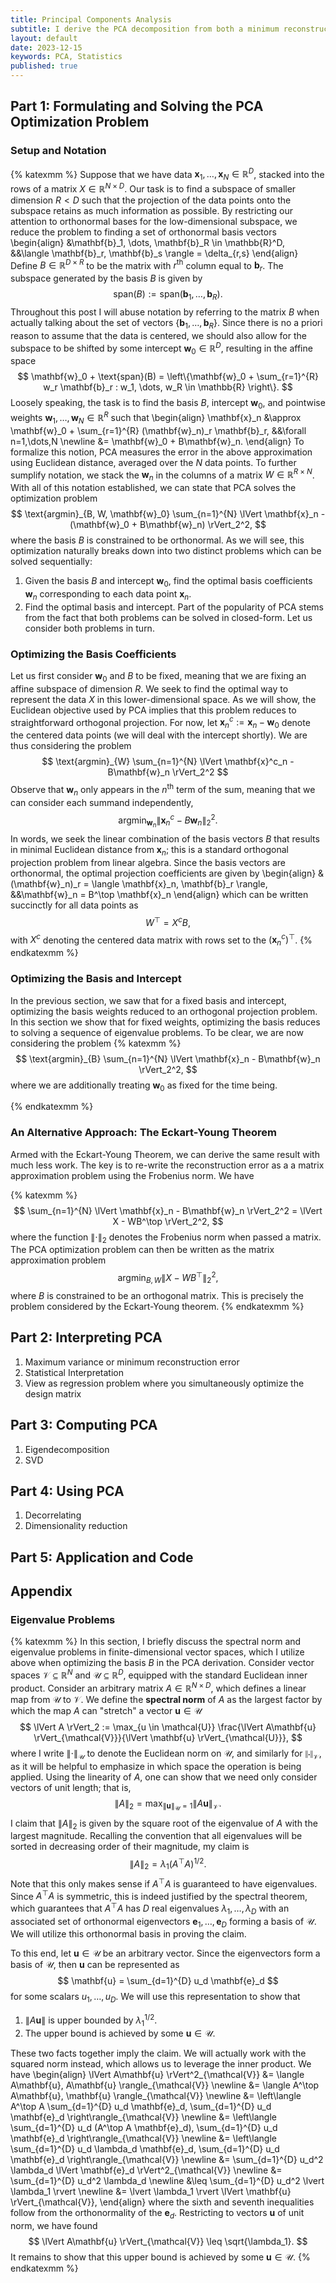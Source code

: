 ```yaml
---
title: Principal Components Analysis
subtitle: I derive the PCA decomposition from both a minimum reconstruction error and maximum variance perspective. I also discuss a statistical interpretation of PCA.
layout: default
date: 2023-12-15
keywords: PCA, Statistics 
published: true
---
```


## Part 1: Formulating and Solving the PCA Optimization Problem

### Setup and Notation
{% katexmm %}
Suppose that we have data $\mathbf{x}_1, \dots, \mathbf{x}_N \in \mathbb{R}^D$, stacked into the
rows of a matrix $X \in \mathbb{R}^{N \times D}$. Our task is to find a subspace
of smaller dimension $R < D$ such that the projection of the data points onto the
subspace retains as much information as possible. By restricting our attention to
orthonormal bases for the low-dimensional subspace, we reduce the problem to finding
a set of orthonormal basis vectors
\begin{align}
&\mathbf{b}_1, \dots, \mathbf{b}_R \in \mathbb{R}^D,
&&\langle \mathbf{b}_r, \mathbf{b}_s \rangle = \delta\_{r,s}
\end{align}
Define $B \in \mathbb{R}^{D \times R}$ to be the matrix with $r^{\text{th}}$ column
equal to $\mathbf{b}_r$. The subspace generated by the basis $B$ is given by
$$
\text{span}(B) := \text{span}(\mathbf{b}_1, \dots, \mathbf{b}_R).
$$
Throughout this post I will abuse notation by referring to the matrix $B$ when actually
talking about the set of vectors $\{\mathbf{b}_1, \dots, \mathbf{b}_R\}$. Since there
is no a priori reason to assume that the data is centered, we should also allow for
the subspace to be shifted by some intercept $\mathbf{w}_0 \in \mathbb{R}^D$,
resulting in the affine space
$$
\mathbf{w}_0 + \text{span}(B) = \left\{\mathbf{w}_0 +
\sum_{r=1}^{R} w_r \mathbf{b}_r : w_1, \dots, w_R \in \mathbb{R} \right\}.
$$
Loosely speaking, the task is to find the basis
$B$, intercept $\mathbf{w}_0$, and pointwise weights
$\mathbf{w}_1, \dots, \mathbf{w}_N \in \mathbb{R}^R$ such that
\begin{align}
\mathbf{x}_n &\approx \mathbf{w}_0 + \sum\_{r=1}^{R} (\mathbf{w}_n)_r \mathbf{b}_r, &&\forall n=1,\dots,N \newline
&= \mathbf{w}_0 + B\mathbf{w}_n.
\end{align}
To formalize this notion, PCA measures the error in the above approximation using
Euclidean distance, averaged over the $N$ data points. To further sumplify notation,
we stack the $\mathbf{w}_n$ in the columns of a matrix $W \in \mathbb{R}^{R \times N}$.
With all of this notation established, we can state that PCA solves the optimization
problem
$$
\text{argmin}_{B, W, \mathbf{w}_0} \sum_{n=1}^{N} \lVert \mathbf{x}_n - (\mathbf{w}_0 + B\mathbf{w}_n) \rVert_2^2,
$$
where the basis $B$ is constrained to be orthonormal.
As we will see, this optimization naturally breaks down into two distinct problems
which can be solved sequentially:
1. Given the basis $B$ and intercept $\mathbf{w}_0$, find the optimal basis coefficients
$\mathbf{w}_n$ corresponding to each data point $\mathbf{x}_n$.
2. Find the optimal basis and intercept.
Part of the popularity of PCA stems from the fact that both problems can be solved in
closed-form. Let us consider both problems in turn.

### Optimizing the Basis Coefficients
Let us first consider $\mathbf{w}_0$ and $B$ to be fixed, meaning that we are fixing
an affine subspace of dimension $R$. We seek to find the optimal way to represent
the data $X$ in this lower-dimensional space. As we will show, the Euclidean objective
used by PCA implies that this problem reduces to straightforward orthogonal projection.
For now, let $\mathbf{x}^c_n := \mathbf{x}_n - \mathbf{w}_0$ denote the centered
data points (we will deal with the intercept shortly). We are thus considering
the problem
$$
\text{argmin}_{W} \sum_{n=1}^{N} \lVert \mathbf{x}^c_n - B\mathbf{w}_n \rVert_2^2
$$
Observe that $\mathbf{w}_n$ only appears in the $n^{\text{th}}$ term of the sum,
meaning that we can consider each summand independently,  
$$
\text{argmin}_{\mathbf{w}_n} \lVert \mathbf{x}^c_n - B\mathbf{w}_n \rVert_2^2.
$$
In words, we seek the linear combination of the basis vectors $B$ that results
in minimal Euclidean distance from $\mathbf{x}_n$; this is a standard orthogonal
projection problem from linear algebra. Since the basis vectors are orthonormal,
the optimal projection coefficients are given by
\begin{align}
&(\mathbf{w}_n)_r = \langle \mathbf{x}_n, \mathbf{b}_r \rangle,
&&\mathbf{w}_n = B^\top \mathbf{x}_n
\end{align}
which can be written succinctly for all data points as
$$
W^\top = X^c B,
$$
with $X^c$ denoting the centered data matrix with rows set to the
$(\mathbf{x}^c_n)^\top$.
{% endkatexmm %}

### Optimizing the Basis and Intercept
In the previous section, we saw that for a fixed basis and intercept, optimizing
the basis weights reduced to an orthogonal projection problem. In this section
we show that for fixed weights, optimizing the basis reduces to solving a sequence
of eigenvalue problems. To be clear, we are now considering the problem
{% katexmm %}
$$
\text{argmin}_{B} \sum_{n=1}^{N} \lVert \mathbf{x}_n - B\mathbf{w}_n \rVert_2^2,
$$
where we are additionally treating $\mathbf{w}_0$ as fixed for the time being.


{% endkatexmm %}

### An Alternative Approach: The Eckart-Young Theorem
Armed with the Eckart-Young Theorem, we can derive the same result with much less
work. The key is to re-write the reconstruction error as a a matrix approximation
problem using the Frobenius norm. We have

{% katexmm %}
$$
\sum_{n=1}^{N} \lVert \mathbf{x}_n - B\mathbf{w}_n \rVert_2^2
= \lVert X - WB^\top \rVert_2^2,
$$
where the function $\lVert \cdot \rVert_2$ denotes the Frobenius norm when
passed a matrix. The PCA optimization problem can then be written as the
matrix approximation problem
$$
\text{argmin}_{B, W} \lVert X - WB^\top \rVert_2^2,
$$
where $B$ is constrained to be an orthogonal matrix. This is precisely the problem
considered by the Eckart-Young theorem.
{% endkatexmm %}

## Part 2: Interpreting PCA
1. Maximum variance or minimum reconstruction error  
2. Statistical Interpretation
3. View as regression problem where you simultaneously optimize the design matrix


## Part 3: Computing PCA
1. Eigendecomposition
2. SVD


## Part 4: Using PCA
1. Decorrelating
2. Dimensionality reduction

## Part 5: Application and Code


## Appendix

### Eigenvalue Problems
{% katexmm %}
In this section, I briefly discuss the spectral norm and eigenvalue problems in
finite-dimensional vector spaces, which I utilize above when optimizing the basis
$B$ in the PCA derivation. Consider vector spaces $\mathcal{V} \subseteq \mathbb{R}^N$
and $\mathcal{U} \subseteq \mathbb{R}^D$, equipped with the standard Euclidean
inner product. Consider an arbitrary matrix $A \in \mathbb{R}^{N \times D}$, which
defines a linear map from $\mathcal{U}$ to $\mathcal{V}$. We define the
**spectral norm** of $A$ as the largest factor by which the map
$A$ can "stretch" a vector $\mathbf{u} \in \mathcal{U}$
$$
\lVert A \rVert_2 := \max_{u \in \mathcal{U}}
\frac{\lVert A\mathbf{u} \rVert_{\mathcal{V}}}{\lVert \mathbf{u} \rVert_{\mathcal{U}}},
$$
where I write $\lVert \cdot \rVert_{\mathcal{U}}$ to denote the Euclidean norm on
$\mathcal{U}$, and similarly for $\lVert \cdot \rVert_{\mathcal{V}}$, as it will
be helpful to emphasize in which space the operation is being applied. Using the
linearity of $A$, one can show that we need only consider vectors of unit length;
that is,
$$
\lVert A \rVert_2 = \max_{\lVert \mathbf{u} \rVert_{\mathcal{U}}=1} \lVert A\mathbf{u} \rVert_{\mathcal{V}}.
$$
I claim that $\lVert A \rVert_2$ is given by the square root of the
eigenvalue of $A$ with the largest magnitude.
Recalling the convention that all eigenvalues will be sorted in decreasing
order of their magnitude, my claim is
$$
\lVert A \rVert_2 = \lambda_1(A^\top A)^{1/2}.
$$
Note that this only makes sense if $A^\top A$ is guaranteed to have eigenvalues.
Since $A^\top A$ is symmetric, this is indeed justified by the spectral theorem,
which guarantees that $A^\top A$ has $D$ real eigenvalues
$\lambda_1, \dots, \lambda_D$ with an associated set of orthonormal eigenvectors
$\mathbf{e}_1, \dots, \mathbf{e}_D$ forming a basis of $\mathcal{U}$. We will
utilize this orthonormal basis in proving the claim.

To this end, let $\mathbf{u} \in \mathcal{U}$
be an arbitrary vector. Since the eigenvectors form a basis of $\mathcal{U}$, then
$\mathbf{u}$ can be represented as
$$
\mathbf{u} = \sum_{d=1}^{D} u_d \mathbf{e}_d
$$
for some scalars $u_1, \dots, u_D$. We will use this representation to show that
1. $\lVert A\mathbf{u} \rVert$ is upper bounded by $\lambda_1^{1/2}$.
2. The upper bound is achieved by some $\mathbf{u} \in \mathcal{U}$.

These two facts together imply the claim. We will actually work with the squared
norm instead, which allows us to leverage the inner product. We have
\begin{align}
\lVert A\mathbf{u} \rVert^2_{\mathcal{V}}
&= \langle A\mathbf{u}, A\mathbf{u} \rangle\_{\mathcal{V}} \newline
&= \langle A^\top A\mathbf{u}, \mathbf{u} \rangle\_{\mathcal{V}} \newline
&= \left\langle A^\top A \sum\_{d=1}^{D} u_d \mathbf{e}_d,
\sum\_{d=1}^{D} u_d \mathbf{e}_d \right\rangle\_{\mathcal{V}} \newline
&= \left\langle \sum\_{d=1}^{D} u_d (A^\top A \mathbf{e}_d),
\sum\_{d=1}^{D} u_d \mathbf{e}_d \right\rangle\_{\mathcal{V}} \newline
&= \left\langle \sum\_{d=1}^{D} u_d \lambda_d \mathbf{e}_d,
\sum\_{d=1}^{D} u_d \mathbf{e}_d \right\rangle\_{\mathcal{V}} \newline
&= \sum\_{d=1}^{D} u_d^2 \lambda_d \lVert \mathbf{e}_d \rVert^2\_{\mathcal{V}} \newline
&= \sum\_{d=1}^{D} u_d^2 \lambda_d \newline
&\leq \sum\_{d=1}^{D} u_d^2 \lvert \lambda_1 \rvert \newline
&= \lvert \lambda_1 \rvert \lVert \mathbf{u} \rVert\_{\mathcal{V}},
\end{align}
where the sixth and seventh inequalities follow from the orthonormality of the
$\mathbf{e}_d$. Restricting to vectors $\mathbf{u}$ of unit norm, we have found
$$
\lVert A\mathbf{u} \rVert_{\mathcal{V}} \leq \sqrt{\lambda_1}.
$$
It remains to show that this upper bound is achieved by some
$\mathbf{u} \in \mathcal{U}$.
{% endkatexmm %}
